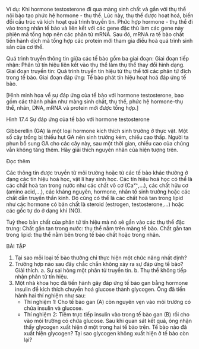 Ví dụ: Khi hormone testosterone đi qua màng sinh chất và gắn với thụ thể nội bào tạo phức hệ hormone - thụ thể. Lúc này, thụ thể được hoạt hoá, biến đổi cấu trúc và kích hoạt quá trình truyền tin. Phức hợp hormone - thụ thể đi vào trong nhân tế bào và liên kết với các gene đặc thù làm các gene này phiên mã tổng hợp nên các phân tử mRNA. Sau đó, mRNA ra tế bào chất tiến hành dịch mã tổng hợp các protein mới tham gia điều hoà quá trình sinh sản của cơ thể.

Quá trình truyền thông tin giữa các tế bào gồm ba giai đoạn:
Giai đoạn tiếp nhận: Phân tử tín hiệu liên kết vào thụ thể làm thụ thể thay đổi hình dạng.
Giai đoạn truyền tin: Quá trình truyền tin hiệu từ thụ thể tới các phân tử đích trong tế bào.
Giai đoạn đáp ứng: Tế bào phát tín hiệu hoạt hoá đáp ứng tế bào.

[Hình minh họa về sự đáp ứng của tế bào với hormone testosterone, bao gồm các thành phần như màng sinh chất, thụ thể, phức hệ hormone-thụ thể, nhân, DNA, mRNA và protein mới được tổng hợp.]

Hình 17.4 Sự đáp ứng của tế bào với hormone testosterone

Gibberellin (GA) là một loại hormone kích thích sinh trưởng ở thực vật. Một số cây trồng bị thiếu hụt GA nên sinh trưởng kém, chiều cao thấp. Người ta phun bổ sung GA cho các cây này, sau một thời gian, chiều cao của chúng vẫn không tăng thêm. Hãy giải thích nguyên nhân của hiện tượng trên.

Đọc thêm

Các thông tin được truyền từ môi trường hoặc từ các tế bào khác thường ở dạng các tín hiệu hoá học, vật lí hay sinh học. Các tín hiệu hoá học có thể là các chất hoà tan trong nước như các chất vô cơ (Ca²⁺,...), các chất hữu cơ (amino acid,...), các kháng nguyên, hormone, nhân tố sinh trưởng hoặc các chất dẫn truyền thần kinh. Đó cũng có thể là các chất hoà tan trong lipid như các hormone có bản chất là steroid (estrogen, testosterone,...) hoặc các gốc tự do ở dạng khí (NO).

Tuỳ theo bản chất của phân tử tín hiệu mà nó sẽ gắn vào các thụ thể đặc trưng:
Chất gắn tan trong nước: thụ thể nằm trên màng tế bào.
Chất gắn tan trong lipid: thụ thể nằm bên trong tế bào chất hoặc trong nhân.

BÀI TẬP

1. Tại sao mỗi loại tế bào thường chỉ thực hiện một chức năng nhất định?
2. Trường hợp nào sau đây chắc chắn không xảy ra sự đáp ứng tế bào? Giải thích.
   a. Sự sai hỏng một phân tử truyền tin.
   b. Thụ thể không tiếp nhận phân tử tín hiệu.
3. Một nhà khoa học đã tiến hành gây đáp ứng tế bào gan bằng hormone insulin để kích thích chuyển hoá glucose thành glycogen. Ông đã tiến hành hai thí nghiệm như sau:
   - Thí nghiệm 1: Cho tế bào gan (A) còn nguyên vẹn vào môi trường có chứa insulin và glucose.
   - Thí nghiệm 2: Tiêm trực tiếp insulin vào trong tế bào gan (B) rồi cho vào môi trường có chứa glucose.
   Sau khi quan sát kết quả, ông nhận thấy glycogen xuất hiện ở một trong hai tế bào trên.
   Tế bào nào đã xuất hiện glycogen? Tại sao glycogen không xuất hiện ở tế bào còn lại?